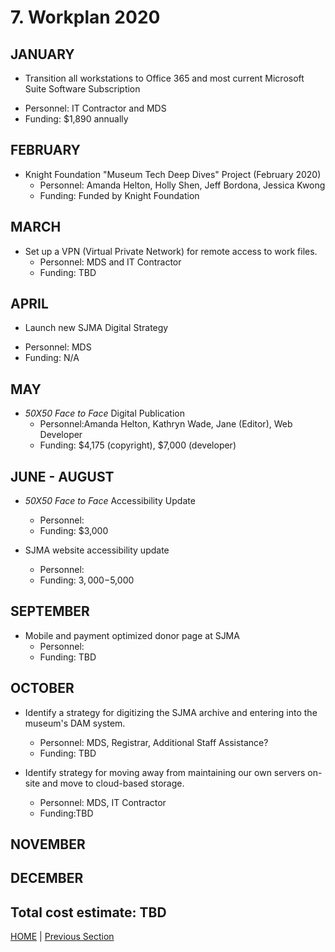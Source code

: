 # 7. Workplan 2020

## JANUARY
* Transition all workstations to Office 365 and most current Microsoft Suite Software Subscription
 - Personnel: IT Contractor and MDS
 - Funding: $1,890 annually

## FEBRUARY
* Knight Foundation "Museum Tech Deep Dives" Project (February 2020)
  - Personnel: Amanda Helton, Holly Shen, Jeff Bordona, Jessica Kwong
  - Funding: Funded by Knight Foundation

## MARCH
* Set up a VPN (Virtual Private Network) for remote access to work files.
	- Personnel: MDS and IT Contractor
	- Funding: TBD

## APRIL
*  Launch new SJMA Digital Strategy
 - Personnel: MDS
 - Funding: N/A

## MAY
* *50X50 Face to Face* Digital Publication
  - Personnel:Amanda Helton, Kathryn Wade, Jane (Editor), Web Developer
  - Funding: $4,175 (copyright), $7,000 (developer)

## JUNE - AUGUST
* *50X50 Face to Face* Accessibility Update
  - Personnel:
  - Funding: $3,000

* SJMA website accessibility update
  - Personnel:
  - Funding: $3,000-$5,000

## SEPTEMBER
* Mobile and payment optimized donor page at SJMA
  - Personnel:
  - Funding: TBD

## OCTOBER
* Identify a strategy for digitizing the SJMA archive and entering into the museum's DAM system.
  - Personnel: MDS, Registrar, Additional Staff Assistance?
  - Funding: TBD

* Identify strategy for moving away from maintaining our own servers on-site and move to cloud-based storage.
  - Personnel: MDS, IT Contractor
  - Funding:TBD

## NOVEMBER

## DECEMBER

Total cost estimate: TBD
-----

[HOME](index.md) | [Previous Section](07_WorkPlan_2019.md)
